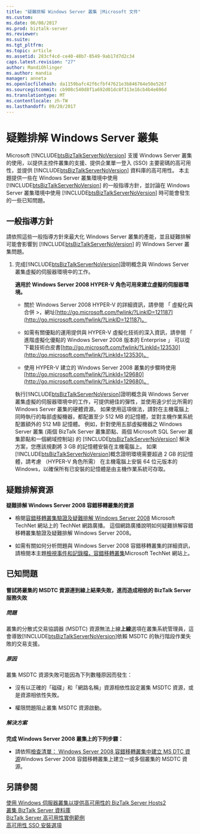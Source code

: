 ```yaml
---
title: "疑難排解 Windows Server 叢集 |Microsoft 文件"
ms.custom: 
ms.date: 06/08/2017
ms.prod: biztalk-server
ms.reviewer: 
ms.suite: 
ms.tgt_pltfrm: 
ms.topic: article
ms.assetid: 283cf4cd-ce40-48b7-8549-9ab17d7d2c34
caps.latest.revision: "27"
author: MandiOhlinger
ms.author: mandia
manager: anneta
ms.openlocfilehash: da1159bafc42f6cfbf47621e3b846764e50e5267
ms.sourcegitcommit: cb908c540d8f1a692d01dc8f313e16cb4b4e696d
ms.translationtype: MT
ms.contentlocale: zh-TW
ms.lasthandoff: 09/20/2017
---
```

# <a name="troubleshooting-a-windows-server-cluster"></a>疑難排解 Windows Server 叢集
Microsoft [!INCLUDE[btsBizTalkServerNoVersion](../includes/btsbiztalkservernoversion-md.md)] 支援 Windows Server 叢集的使用，以提供主控件叢集的支援、提供企業單一登入 (SSO) 主要密碼的高可用性，並提供 [!INCLUDE[btsBizTalkServerNoVersion](../includes/btsbiztalkservernoversion-md.md)] 資料庫的高可用性。 本主題提供一些在 Windows Server 叢集環境中使用 [!INCLUDE[btsBizTalkServerNoVersion](../includes/btsbiztalkservernoversion-md.md)] 的一般指導方針，並討論在 Windows Server 叢集環境中使用 [!INCLUDE[btsBizTalkServerNoVersion](../includes/btsbiztalkservernoversion-md.md)] 時可能會發生的一些已知問題。  
  
## <a name="general-guidelines"></a>一般指導方針  
 請依照這些一般指導方針來最大化 Windows Server 叢集的產能，並且疑難排解可能會影響到 [!INCLUDE[btsBizTalkServerNoVersion](../includes/btsbiztalkservernoversion-md.md)] 的 Windows Server 叢集問題。  
  
1.  完成[!INCLUDE[btsBizTalkServerNoVersion](../includes/btsbiztalkservernoversion-md.md)]證明概念與 Windows Server 叢集虛擬的伺服器環境中的工作。  
  
     **適用於 Windows Server 2008 HYPER-V 角色可用來建立虛擬的伺服器環境。**  
  
    -   關於 Windows Server 2008 HYPER-V 的詳細資訊，請參閱 「 虛擬化與合併 >，網址[http://go.microsoft.com/fwlink/?LinkID=121187](http://go.microsoft.com/fwlink/?LinkID=121187)。  
  
    -   如需有關優點的運用提供與 HYPER-V 虛擬化技術的深入資訊，請參閱 「 進階虛擬化優點的 Windows Server 2008 版本的 Enterprise 」 可以從下載技術白皮書[http://go.microsoft.com/fwlink/?LinkId=123530](http://go.microsoft.com/fwlink/?LinkId=123530)。  
  
    -   使用 HYPER-V 建立的 Windows Server 2008 叢集的步驟時使用[http://go.microsoft.com/fwlink/?LinkId=129680](http://go.microsoft.com/fwlink/?LinkId=129680)。  
  
     執行[!INCLUDE[btsBizTalkServerNoVersion](../includes/btsbiztalkservernoversion-md.md)]證明概念與 Windows Server 叢集虛擬的伺服器環境中的工作，可提供絕佳的彈性，並使用遠少於比所需的 Windows Server 叢集的硬體資源。 如果使用這項做法，請對在主機電腦上同時執行的每部虛擬機器，都配置至少 512 MB 的記憶體，並對主機作業系統配置額外的 512 MB 記憶體。 例如，針對使用五部虛擬機器之 Windows Server 叢集 (兩個 BizTalk Server 叢集節點、兩個 Microsoft SQL Server 叢集節點和一個網域控制站) 的 [!INCLUDE[btsBizTalkServerNoVersion](../includes/btsbiztalkservernoversion-md.md)] 解決方案，您應該規劃將 3 GB 的記憶體安裝在主機電腦上。 如果[!INCLUDE[btsBizTalkServerNoVersion](../includes/btsbiztalkservernoversion-md.md)]概念證明環境需要超過 2 GB 的記憶體，請考慮 （HYPER-V 角色所需） 在主機電腦上安裝 64 位元版本的 Windows，以確保所有已安裝的記憶體是由主機作業系統可存取。  
  
## <a name="troubleshooting-resources"></a>疑難排解資源  
 **疑難排解 Windows Server 2008 容錯移轉叢集的資源**  
  
-   檢閱[容錯移轉叢集驗證及疑難排解 Windows Server 2008](http://go.microsoft.com/fwlink/?LinkId=129729) Microsoft TechNet 網站上的 TechNet 網路廣播。 這個網路廣播說明如何疑難排解容錯移轉叢集驗證及疑難排解 Windows Server 2008。  
  
-   如需有關如何分析問題與 Windows Server 2008 容錯移轉叢集的詳細資訊，請檢閱本主題[檢視事件和記錄檔，容錯移轉叢集](http://go.microsoft.com/fwlink/?LinkId=129730)Microsoft TechNet 網站上。  
  
## <a name="known-issues"></a>已知問題  
  
#### <a name="any-attempt-to-bring-a-clustered-msdtc-resource-online-fails-which-causes-dependent-biztalk-server-services-to-fail"></a>嘗試將叢集的 MSDTC 資源連到線上結果失敗，進而造成相依的 BizTalk Server 服務失敗  
  
##### <a name="problem"></a>問題  
 叢集的分散式交易協調器 (MSDTC) 資源無法上線**上線**選項在叢集系統管理員，這會導致[!INCLUDE[btsBizTalkServerNoVersion](../includes/btsbiztalkservernoversion-md.md)]依賴 MSDTC 的執行階段作業失敗的交易支援。  
  
##### <a name="cause"></a>原因  
 叢集 MSDTC 資源失敗可能因為下列數種原因而發生：  
  
-   沒有以正確的「磁碟」和「網路名稱」資源相依性設定叢集 MSDTC 資源，或是資源相依性失敗。  
  
-   權限問題阻止叢集 MSDTC 資源啟動。  
  
##### <a name="resolution"></a>解決方案  
 **完成 Windows Server 2008 叢集上的下列步驟：**  
  
-   請依照[檢查清單： Windows Server 2008 容錯移轉叢集中建立 MS DTC 資源](http://go.microsoft.com/fwlink/?LinkId=129677)Windows Server 2008 容錯移轉叢集上建立一或多個叢集的 MSDTC 資源。  
  
## <a name="see-also"></a>另請參閱  
 [使用 Windows 伺服器叢集以提供高可用性的 BizTalk Server Hosts2](../core/use-windows-cluster-to-provide-high-availability-for-biztalk-hosts.md)   
 [叢集 BizTalk Server 資料庫](../core/clustering-the-biztalk-server-databases1.md)   
 [BizTalk Server 高可用性實例範例](../core/sample-biztalk-server-high-availability-scenarios.md)   
 [高可用性 SSO 安裝選項](../core/high-availability-sso-installation-options.md)